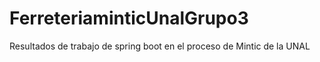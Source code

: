 # FerreteriaminticUnalGrupo3
Resultados de trabajo de spring boot en el proceso de Mintic de la UNAL
